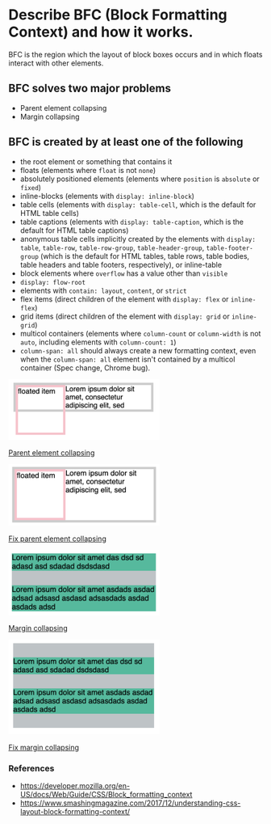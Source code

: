 # Describe BFC (Block Formatting Context) and how it works.
BFC is the region which the layout of block boxes occurs and in which floats interact with other elements.

## BFC solves two major problems
 - Parent element collapsing
 - Margin collapsing
 
## BFC is created by at least one of the following

 - the root element or something that contains it
 - floats (elements where `float` is not `none`)
 - absolutely positioned elements (elements where `position` is `absolute` or `fixed`)
 - inline-blocks (elements with `display: inline-block`)
 - table cells (elements with `display: table-cell`, which is the default for HTML table cells)
 - table captions (elements with `display: table-caption`, which is the default for HTML table captions)
 - anonymous table cells implicitly created by the elements with `display: table`, `table-row`, `table-row-group`, `table-header-group`, `table-footer-group` (which is the default for HTML tables, table rows, table bodies, table headers and table footers, respectively), or inline-table 
 - block elements where `overflow` has a value other than `visible`
 - `display: flow-root`
 - elements with `contain: layout`, `content`, or `strict`
 - flex items (direct children of the element with `display: flex` or `inline-flex`)
 - grid items (direct children of the element with `display: grid` or `inline-grid`)
 - multicol containers (elements where `column-count` or `column-width` is not `auto`, including elements with `column-count: 1`)
 - `column-span: all` should always create a new formatting context, even when the `column-span: all` element isn't contained by a multicol container (Spec change, Chrome bug).
 
 <img src="../../assets/images/parent-element-collapsing.png" alt="" width="300" />
 
 [Parent element collapsing](https://codepen.io/kmsheng/pen/xBJdad)
 
 <img src="../../assets/images/fix-parent-element-collapsing.png" alt="" width="300" />
 
 [Fix parent element collapsing](https://codepen.io/kmsheng/pen/pYZPYJ)
 
 <img src="../../assets/images/margin-collapsing.png" alt="" width="300" />
 
 [Margin collapsing](https://codepen.io/kmsheng/pen/JzBJGp)
 
 <img src="../../assets/images/fix-margin-collapsing.png" alt="" width="300" />
 
 [Fix margin collapsing](https://codepen.io/kmsheng/pen/RdBgyz)
 
 ### References
  - https://developer.mozilla.org/en-US/docs/Web/Guide/CSS/Block_formatting_context
  - https://www.smashingmagazine.com/2017/12/understanding-css-layout-block-formatting-context/
